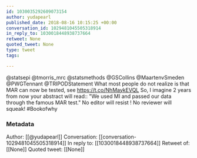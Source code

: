 ```yaml
---
id: 1030035292609073154
author: yudapearl
published_date: 2018-08-16 10:15:25 +00:00
conversation_id: 1029481045505318914
in_reply_to: 1030018448938737664
retweet: None
quoted_tweet: None
type: tweet
tags:

---
```


@statsepi @tmorris_mrc @statsmethods @GSCollins @MaartenvSmeden @PWGTennant @TRIPODStatement What most people do not realize is that MAR can now be tested, see https://t.co/NhMaykEVQL So, I imagine 2 years from now your abstract will
read:: "We used MI and passed our data through the famous MAR test." No editor will resist ! No reviewer will squeak! #Bookofwhy

### Metadata

Author: [[@yudapearl]]
Conversation: [[conversation-1029481045505318914]]
In reply to: [[1030018448938737664]]
Retweet of: [[None]]
Quoted tweet: [[None]]
